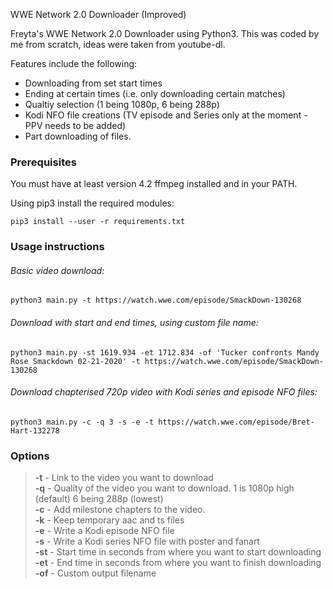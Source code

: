WWE Network 2.0 Downloader (Improved)

Freyta's WWE Network 2.0 Downloader using Python3. This was coded by me from scratch, ideas were taken from youtube-dl.

Features include the following:
- Downloading from set start times
- Ending at certain times (i.e. only downloading certain matches)
- Qualtiy selection (1 being 1080p, 6 being 288p)
- Kodi NFO file creations (TV episode and Series only at the moment - PPV needs to be added)
- Part downloading of files.

### Prerequisites

You must have at least version 4.2 ffmpeg installed and in your PATH.

Using pip3 install the required modules:

`pip3 install --user -r requirements.txt`

### Usage instructions

###### Basic video download:

`python3 main.py -t https://watch.wwe.com/episode/SmackDown-130268`

###### Download with start and end times, using custom file name:

`python3 main.py -st 1619.934 -et 1712.834 -of 'Tucker confronts Mandy Rose Smackdown 02-21-2020' -t https://watch.wwe.com/episode/SmackDown-130268`

###### Download chapterised 720p video with Kodi series and episode NFO files:

`python3 main.py -c -q 3 -s -e -t https://watch.wwe.com/episode/Bret-Hart-132278`


### Options

> **-t** - Link to the video you want to download\
> **-q** - Quality of the video you want to download. 1 is 1080p high (default) 6 being 288p (lowest)\
> **-c** - Add milestone chapters to the video.\
> **-k** - Keep temporary aac and ts files\
> **-e** - Write a Kodi episode NFO file\
> **-s** - Write a Kodi series NFO file with poster and fanart\
> **-st** - Start time in seconds from where you want to start downloading\
> **-et** - End time in seconds from where you want to finish downloading\
> **-of** - Custom output filename
